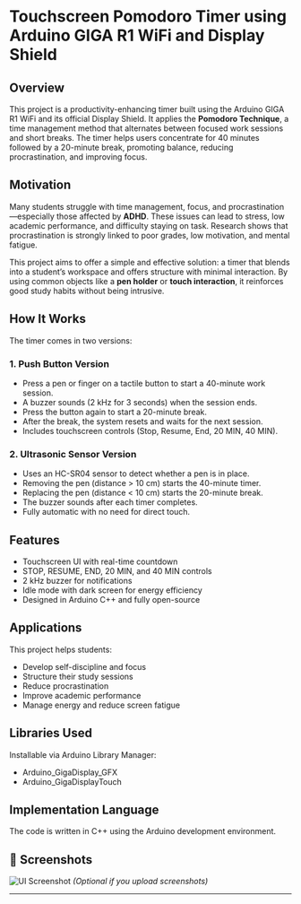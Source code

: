 # Touchscreen Pomodoro Timer using Arduino GIGA R1 WiFi and Display Shield

## Overview

This project is a productivity-enhancing timer built using the Arduino GIGA R1 WiFi and its official Display Shield. It applies the **Pomodoro Technique**, a time management method that alternates between focused work sessions and short breaks. The timer helps users concentrate for 40 minutes followed by a 20-minute break, promoting balance, reducing procrastination, and improving focus.

## Motivation

Many students struggle with time management, focus, and procrastination—especially those affected by **ADHD**. These issues can lead to stress, low academic performance, and difficulty staying on task. Research shows that procrastination is strongly linked to poor grades, low motivation, and mental fatigue.

This project aims to offer a simple and effective solution: a timer that blends into a student’s workspace and offers structure with minimal interaction. By using common objects like a **pen holder** or **touch interaction**, it reinforces good study habits without being intrusive.

## How It Works

The timer comes in two versions:

### 1. Push Button Version
- Press a pen or finger on a tactile button to start a 40-minute work session.
- A buzzer sounds (2 kHz for 3 seconds) when the session ends.
- Press the button again to start a 20-minute break.
- After the break, the system resets and waits for the next session.
- Includes touchscreen controls (Stop, Resume, End, 20 MIN, 40 MIN).

### 2. Ultrasonic Sensor Version
- Uses an HC-SR04 sensor to detect whether a pen is in place.
- Removing the pen (distance > 10 cm) starts the 40-minute timer.
- Replacing the pen (distance < 10 cm) starts the 20-minute break.
- The buzzer sounds after each timer completes.
- Fully automatic with no need for direct touch.

## Features

- Touchscreen UI with real-time countdown
- STOP, RESUME, END, 20 MIN, and 40 MIN controls
- 2 kHz buzzer for notifications
- Idle mode with dark screen for energy efficiency
- Designed in Arduino C++ and fully open-source

## Applications

This project helps students:
- Develop self-discipline and focus
- Structure their study sessions
- Reduce procrastination
- Improve academic performance
- Manage energy and reduce screen fatigue

## Libraries Used

Installable via Arduino Library Manager:

- Arduino_GigaDisplay_GFX
- Arduino_GigaDisplayTouch

## Implementation Language

The code is written in C++ using the Arduino development environment.

## 📸 Screenshots

![UI Screenshot](docs/ui-example.png) *(Optional if you upload screenshots)*

---

